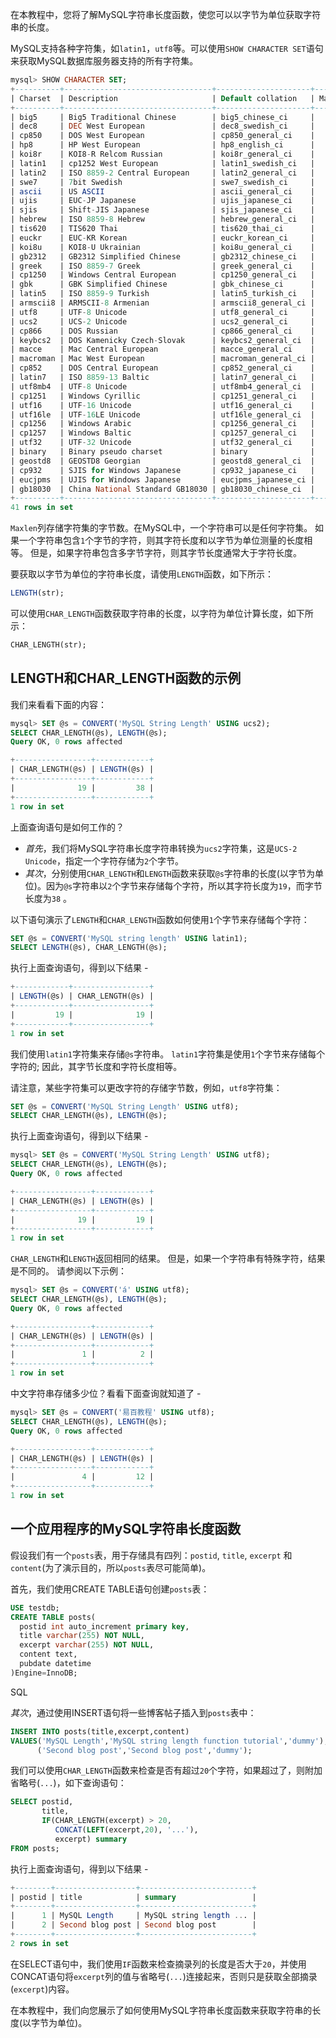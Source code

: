 在本教程中，您将了解MySQL字符串长度函数，使您可以以字节为单位获取字符串的长度。

MySQL支持各种字符集，如`latin1`，`utf8`等。可以使用`SHOW CHARACTER SET`语句来获取MySQL数据库服务器支持的所有字符集。

```sql
mysql> SHOW CHARACTER SET;
+----------+---------------------------------+---------------------+--------+
| Charset  | Description                     | Default collation   | Maxlen |
+----------+---------------------------------+---------------------+--------+
| big5     | Big5 Traditional Chinese        | big5_chinese_ci     |      2 |
| dec8     | DEC West European               | dec8_swedish_ci     |      1 |
| cp850    | DOS West European               | cp850_general_ci    |      1 |
| hp8      | HP West European                | hp8_english_ci      |      1 |
| koi8r    | KOI8-R Relcom Russian           | koi8r_general_ci    |      1 |
| latin1   | cp1252 West European            | latin1_swedish_ci   |      1 |
| latin2   | ISO 8859-2 Central European     | latin2_general_ci   |      1 |
| swe7     | 7bit Swedish                    | swe7_swedish_ci     |      1 |
| ascii    | US ASCII                        | ascii_general_ci    |      1 |
| ujis     | EUC-JP Japanese                 | ujis_japanese_ci    |      3 |
| sjis     | Shift-JIS Japanese              | sjis_japanese_ci    |      2 |
| hebrew   | ISO 8859-8 Hebrew               | hebrew_general_ci   |      1 |
| tis620   | TIS620 Thai                     | tis620_thai_ci      |      1 |
| euckr    | EUC-KR Korean                   | euckr_korean_ci     |      2 |
| koi8u    | KOI8-U Ukrainian                | koi8u_general_ci    |      1 |
| gb2312   | GB2312 Simplified Chinese       | gb2312_chinese_ci   |      2 |
| greek    | ISO 8859-7 Greek                | greek_general_ci    |      1 |
| cp1250   | Windows Central European        | cp1250_general_ci   |      1 |
| gbk      | GBK Simplified Chinese          | gbk_chinese_ci      |      2 |
| latin5   | ISO 8859-9 Turkish              | latin5_turkish_ci   |      1 |
| armscii8 | ARMSCII-8 Armenian              | armscii8_general_ci |      1 |
| utf8     | UTF-8 Unicode                   | utf8_general_ci     |      3 |
| ucs2     | UCS-2 Unicode                   | ucs2_general_ci     |      2 |
| cp866    | DOS Russian                     | cp866_general_ci    |      1 |
| keybcs2  | DOS Kamenicky Czech-Slovak      | keybcs2_general_ci  |      1 |
| macce    | Mac Central European            | macce_general_ci    |      1 |
| macroman | Mac West European               | macroman_general_ci |      1 |
| cp852    | DOS Central European            | cp852_general_ci    |      1 |
| latin7   | ISO 8859-13 Baltic              | latin7_general_ci   |      1 |
| utf8mb4  | UTF-8 Unicode                   | utf8mb4_general_ci  |      4 |
| cp1251   | Windows Cyrillic                | cp1251_general_ci   |      1 |
| utf16    | UTF-16 Unicode                  | utf16_general_ci    |      4 |
| utf16le  | UTF-16LE Unicode                | utf16le_general_ci  |      4 |
| cp1256   | Windows Arabic                  | cp1256_general_ci   |      1 |
| cp1257   | Windows Baltic                  | cp1257_general_ci   |      1 |
| utf32    | UTF-32 Unicode                  | utf32_general_ci    |      4 |
| binary   | Binary pseudo charset           | binary              |      1 |
| geostd8  | GEOSTD8 Georgian                | geostd8_general_ci  |      1 |
| cp932    | SJIS for Windows Japanese       | cp932_japanese_ci   |      2 |
| eucjpms  | UJIS for Windows Japanese       | eucjpms_japanese_ci |      3 |
| gb18030  | China National Standard GB18030 | gb18030_chinese_ci  |      4 |
+----------+---------------------------------+---------------------+--------+
41 rows in set
```

`Maxlen`列存储字符集的字节数。在MySQL中，一个字符串可以是任何字符集。 如果一个字符串包含`1`个字节的字符，则其字符长度和以字节为单位测量的长度相等。 但是，如果字符串包含多字节字符，则其字节长度通常大于字符长度。

要获取以字节为单位的字符串长度，请使用`LENGTH`函数，如下所示：

```sql
LENGTH(str);
```

可以使用`CHAR_LENGTH`函数获取字符串的长度，以字符为单位计算长度，如下所示：

```sql
CHAR_LENGTH(str);
```

## LENGTH和CHAR_LENGTH函数的示例

我们来看看下面的内容：

```sql
mysql> SET @s = CONVERT('MySQL String Length' USING ucs2);
SELECT CHAR_LENGTH(@s), LENGTH(@s);
Query OK, 0 rows affected

+-----------------+------------+
| CHAR_LENGTH(@s) | LENGTH(@s) |
+-----------------+------------+
|              19 |         38 |
+-----------------+------------+
1 row in set
```

上面查询语句是如何工作的？

* _首先_，我们将MySQL字符串长度字符串转换为`ucs2`字符集，这是`UCS-2 Unicode`，指定一个字符存储为`2`个字节。
* _其次_，分别使用`CHAR_LENGTH`和`LENGTH`函数来获取`@s`字符串的长度(以字节为单位)。因为`@s`字符串以`2`个字节来存储每个字符，所以其字符长度为`19`，而字节长度为`38` 。

以下语句演示了`LENGTH`和`CHAR_LENGTH`函数如何使用`1`个字节来存储每个字符：

```sql
SET @s = CONVERT('MySQL string length' USING latin1);
SELECT LENGTH(@s), CHAR_LENGTH(@s);
```

执行上面查询语句，得到以下结果 - 

```sql
+------------+-----------------+
| LENGTH(@s) | CHAR_LENGTH(@s) |
+------------+-----------------+
|         19 |              19 |
+------------+-----------------+
1 row in set
```

我们使用`latin1`字符集来存储`@s`字符串。 `latin1`字符集是使用`1`个字节来存储每个字符的; 因此，其字节长度和字符长度相等。

请注意，某些字符集可以更改字符的存储字节数，例如，`utf8`字符集：

```sql
SET @s = CONVERT('MySQL String Length' USING utf8);
SELECT CHAR_LENGTH(@s), LENGTH(@s);
```

执行上面查询语句，得到以下结果 - 

```sql
mysql> SET @s = CONVERT('MySQL String Length' USING utf8);
SELECT CHAR_LENGTH(@s), LENGTH(@s);
Query OK, 0 rows affected

+-----------------+------------+
| CHAR_LENGTH(@s) | LENGTH(@s) |
+-----------------+------------+
|              19 |         19 |
+-----------------+------------+
1 row in set
```

`CHAR_LENGTH`和`LENGTH`返回相同的结果。 但是，如果一个字符串有特殊字符，结果是不同的。 请参阅以下示例：

```sql
mysql> SET @s = CONVERT('á' USING utf8);
SELECT CHAR_LENGTH(@s), LENGTH(@s);
Query OK, 0 rows affected

+-----------------+------------+
| CHAR_LENGTH(@s) | LENGTH(@s) |
+-----------------+------------+
|               1 |          2 |
+-----------------+------------+
1 row in set
```

中文字符串存储多少位？看看下面查询就知道了 - 

```sql
mysql> SET @s = CONVERT('易百教程' USING utf8);
SELECT CHAR_LENGTH(@s), LENGTH(@s);
Query OK, 0 rows affected

+-----------------+------------+
| CHAR_LENGTH(@s) | LENGTH(@s) |
+-----------------+------------+
|               4 |         12 |
+-----------------+------------+
1 row in set
```

## 一个应用程序的MySQL字符串长度函数

假设我们有一个`posts`表，用于存储具有四列：`postid`, `title`, `excerpt` 和 `content`(为了演示目的，所以`posts`表尽可能简单)。

首先，我们使用CREATE TABLE语句创建`posts`表：

```sql
USE testdb;
CREATE TABLE posts(
  postid int auto_increment primary key,
  title varchar(255) NOT NULL,
  excerpt varchar(255) NOT NULL,
  content text,
  pubdate datetime
)Engine=InnoDB;
```

SQL

_其次_，通过使用INSERT语句将一些博客帖子插入到`posts`表中：

```sql
INSERT INTO posts(title,excerpt,content)
VALUES('MySQL Length','MySQL string length function tutorial','dummy'),
      ('Second blog post','Second blog post','dummy');
```

我们可以使用`CHAR_LENGTH`函数来检查是否有超过`20`个字符，如果超过了，则附加省略号(`...`)，如下查询语句：

```sql
SELECT postid,
       title,
       IF(CHAR_LENGTH(excerpt) > 20,
          CONCAT(LEFT(excerpt,20), '...'),
          excerpt) summary
FROM posts;
```

执行上面查询语句，得到以下结果 - 

```sql
+--------+------------------+-------------------------+
| postid | title            | summary                 |
+--------+------------------+-------------------------+
|      1 | MySQL Length     | MySQL string length ... |
|      2 | Second blog post | Second blog post        |
+--------+------------------+-------------------------+
2 rows in set
```

在SELECT语句中，我们使用`IF`函数来检查摘录列的长度是否大于`20`，并使用CONCAT语句将`excerpt`列的值与省略号(`...`)连接起来，否则只是获取全部摘录(`excerpt`)内容。

在本教程中，我们向您展示了如何使用MySQL字符串长度函数来获取字符串的长度(以字节为单位)。
